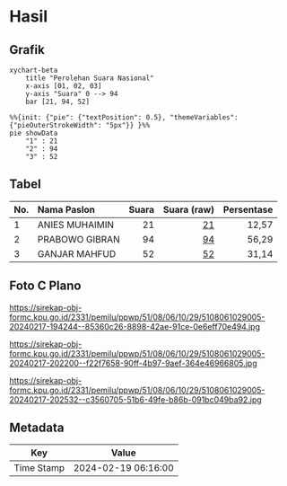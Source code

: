 # Hasil

## Grafik

```mermaid
xychart-beta
    title "Perolehan Suara Nasional"
    x-axis [01, 02, 03]
    y-axis "Suara" 0 --> 94
    bar [21, 94, 52]
```

```mermaid
%%{init: {"pie": {"textPosition": 0.5}, "themeVariables": {"pieOuterStrokeWidth": "5px"}} }%%
pie showData
    "1" : 21
    "2" : 94
    "3" : 52
```

## Tabel

| No. | Nama Paslon    | Suara | Suara (raw) | Persentase |
|:--- |:-------------- | -----:| -----------:| ----------:|
| 1   | ANIES MUHAIMIN | 21    | [21][p-1]   | 12,57      |
| 2   | PRABOWO GIBRAN | 94    | [94][p-2]   | 56,29      |
| 3   | GANJAR MAHFUD  | 52    | [52][p-3]   | 31,14      |


[p-1]: https://github.com/gigit-pemilu/pemilu-2024/blob/main/pilpres/hitung-suara/sub/51-bali/sub/08-buleleng/sub/06-buleleng/sub/1029-kampung-baru/sub/005-tps/sub/paslon-1.txt
[p-2]: https://github.com/gigit-pemilu/pemilu-2024/blob/main/pilpres/hitung-suara/sub/51-bali/sub/08-buleleng/sub/06-buleleng/sub/1029-kampung-baru/sub/005-tps/sub/paslon-2.txt
[p-3]: https://github.com/gigit-pemilu/pemilu-2024/blob/main/pilpres/hitung-suara/sub/51-bali/sub/08-buleleng/sub/06-buleleng/sub/1029-kampung-baru/sub/005-tps/sub/paslon-3.txt

## Foto C Plano

https://sirekap-obj-formc.kpu.go.id/2331/pemilu/ppwp/51/08/06/10/29/5108061029005-20240217-194244--85360c26-8898-42ae-91ce-0e6eff70e494.jpg

https://sirekap-obj-formc.kpu.go.id/2331/pemilu/ppwp/51/08/06/10/29/5108061029005-20240217-202200--f22f7658-90ff-4b97-9aef-364e46966805.jpg

https://sirekap-obj-formc.kpu.go.id/2331/pemilu/ppwp/51/08/06/10/29/5108061029005-20240217-202532--c3560705-51b6-49fe-b86b-091bc049ba92.jpg


## Metadata

| Key        | Value               |
| ---------- | ------------------- |
| Time Stamp | 2024-02-19 06:16:00 |




